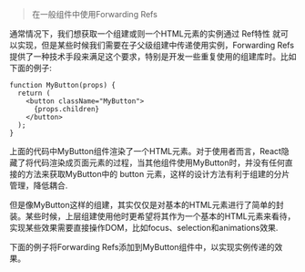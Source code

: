 > 在一般组件中使用Forwarding Refs

通常情况下，我们想获取一个组建或则一个HTML元素的实例通过 Ref特性 就可以实现，但是某些时候我们需要在子父级组建中传递使用实例，Forwarding Refs提供了一种技术手段来满足这个要求，特别是开发一些重复使用的组建库时。比如下面的例子:

```
function MyButton(props) {
  return (
    <button className="MyButton">
      {props.children}
    </button>
  );
}
```

上面的代码中MyButton组件渲染了一个HTML元素。对于使用者而言，React隐藏了将代码渲染成页面元素的过程，当其他组件使用MyButton时，并没有任何直接的方法来获取MyButton中的 button 元素，这样的设计方法有利于组建的分片管理，降低耦合.

但是像MyButton这样的组建，其实仅仅是对基本的HTML元素进行了简单的封装。某些时候，上层组建使用他时更希望将其作为一个基本的HTML元素来看待，实现某些效果需要直接操作DOM，比如focus、selection和animations效果.






下面的例子将Forwarding Refs添加到MyButton组件中，以实现实例传递的效果。












